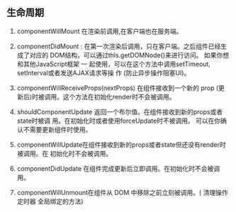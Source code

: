 ## 生命周期
  1. componentWillMount 在渲染前调用,在客户端也在服务端。

  2. componentDidMount : 在第一次渲染后调用，只在客户端。之后组件已经生成了对应的     DOM结构，可以通过this.getDOMNode()来进行访问。 如果你想和其他JavaScript框架       一 起使用，可以在这个方法中调用setTimeout, setInterval或者发送AJAX请求等操    作  (防止异步操作阻塞UI)。

  3. componentWillReceiveProps(nextProps) 在组件接收到一个新的 prop (更新后)时被调用。这个方法在初始化render时不会被调用。

  4. shouldComponentUpdate 返回一个布尔值。在组件接收到新的props或者state时被调     用。在初始化时或者使用forceUpdate时不被调用。 
    可以在你确认不需要更新组件时使用。

  5. componentWillUpdate在组件接收到新的props或者state但还没有render时被调用。在    初始化时不会被调用。

  6. componentDidUpdate 在组件完成更新后立即调用。在初始化时不会被调用。

  7. componentWillUnmount在组件从 DOM 中移除之前立刻被调用。( 清理操作
    定时器 全局绑定的方法)